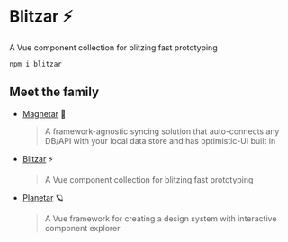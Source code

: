 # Blitzar ⚡️

A Vue component collection for blitzing fast prototyping

```sh
npm i blitzar
```

## Meet the family

- [Magnetar](https://github.com/mesqueeb/magnetar) 🌟
  > A framework-agnostic syncing solution that auto-connects any DB/API with your local data store and has optimistic-UI built in
- [Blitzar](https://github.com/mesqueeb/blitzar) ⚡️
  > A Vue component collection for blitzing fast prototyping
- [Planetar](https://github.com/mesqueeb/planetar) 🪐
  > A Vue framework for creating a design system with interactive component explorer
